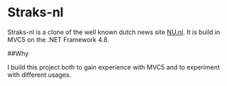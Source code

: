 # Straks-nl

Straks-nl is a clone of the well known dutch news site [NU.nl](https://nu.nl).
It is build in MVC5 on the .NET Framework 4.8.


##Why

I build this project both to gain experience with MVC5 and to experiment with different usages. 